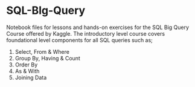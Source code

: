 # SQL-BIg-Query
Notebook files for lessons and hands-on exercises for the SQL Big Query Course offered by Kaggle.
The introductory level course covers foundational level components for all SQL queries such as; 
1. Select, From & Where
2. Group By, Having & Count
3. Order By
4. As & With
5. Joining Data

